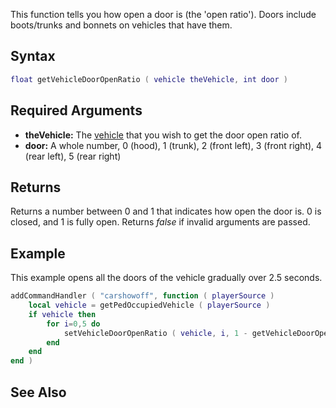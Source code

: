 This function tells you how open a door is (the 'open ratio'). Doors include boots/trunks and bonnets on vehicles that have them.

Syntax
------

``` lua
float getVehicleDoorOpenRatio ( vehicle theVehicle, int door )
```

Required Arguments
------------------

-   **theVehicle:** The [vehicle](/docs/vehicle.md "wikilink") that you wish to get the door open ratio of.
-   **door:** A whole number, 0 (hood), 1 (trunk), 2 (front left), 3 (front right), 4 (rear left), 5 (rear right)

Returns
-------

Returns a number between 0 and 1 that indicates how open the door is. 0 is closed, and 1 is fully open. Returns *false* if invalid arguments are passed.

Example
-------

This example opens all the doors of the vehicle gradually over 2.5 seconds.

``` lua
addCommandHandler ( "carshowoff", function ( playerSource )
    local vehicle = getPedOccupiedVehicle ( playerSource )
    if vehicle then
        for i=0,5 do
            setVehicleDoorOpenRatio ( vehicle, i, 1 - getVehicleDoorOpenRatio ( vehicle, i ), 2500 )
        end
    end
end )
```

See Also
--------
